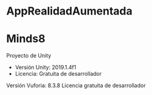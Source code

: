 # AppRealidadAumentada
# Minds8

Proyecto de Unity 
* Versión Unity: 2019.1.4f1
* Licencia: Gratuita de desarrollador

Versión Vuforia: 8.3.8
Licencia gratuita de desarrollador
